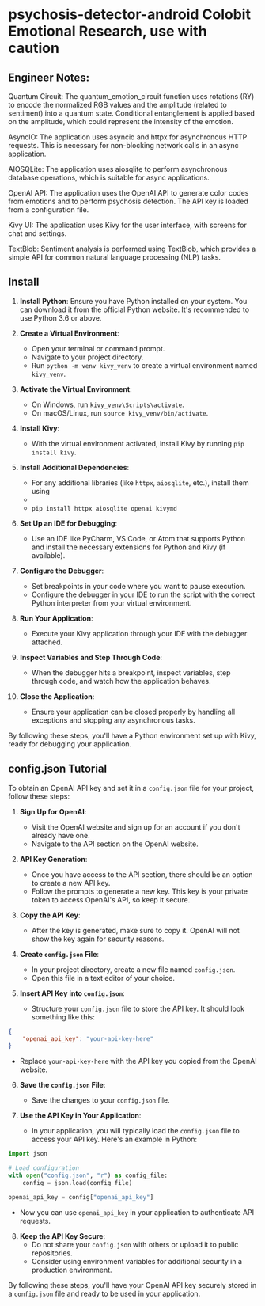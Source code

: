 # psychosis-detector-android Colobit Emotional Research, use with caution

## Engineer Notes:
Quantum Circuit: The quantum_emotion_circuit function uses rotations (RY) to encode the normalized RGB values and the amplitude (related to sentiment) into a quantum state. Conditional entanglement is applied based on the amplitude, which could represent the intensity of the emotion.

AsyncIO: The application uses asyncio and httpx for asynchronous HTTP requests. This is necessary for non-blocking network calls in an async application.

AIOSQLite: The application uses aiosqlite to perform asynchronous database operations, which is suitable for async applications.

OpenAI API: The application uses the OpenAI API to generate color codes from emotions and to perform psychosis detection. The API key is loaded from a configuration file.

Kivy UI: The application uses Kivy for the user interface, with screens for chat and settings.

TextBlob: Sentiment analysis is performed using TextBlob, which provides a simple API for common natural language processing (NLP) tasks.



## Install 
1. **Install Python**: Ensure you have Python installed on your system. You can download it from the official Python website. It's recommended to use Python 3.6 or above.

2. **Create a Virtual Environment**:
   - Open your terminal or command prompt.
   - Navigate to your project directory.
   - Run `python -m venv kivy_venv` to create a virtual environment named `kivy_venv`.

3. **Activate the Virtual Environment**:
   - On Windows, run `kivy_venv\Scripts\activate`.
   - On macOS/Linux, run `source kivy_venv/bin/activate`.

4. **Install Kivy**:
   - With the virtual environment activated, install Kivy by running `pip install kivy`.

5. **Install Additional Dependencies**:
   - For any additional libraries (like `httpx`, `aiosqlite`, etc.), install them using
   -
   -   `pip install httpx aiosqlite openai kivymd`

6. **Set Up an IDE for Debugging**:
   - Use an IDE like PyCharm, VS Code, or Atom that supports Python and install the necessary extensions for Python and Kivy (if available).

7. **Configure the Debugger**:
   - Set breakpoints in your code where you want to pause execution.
   - Configure the debugger in your IDE to run the script with the correct Python interpreter from your virtual environment.

8. **Run Your Application**:
   - Execute your Kivy application through your IDE with the debugger attached.

9. **Inspect Variables and Step Through Code**:
   - When the debugger hits a breakpoint, inspect variables, step through code, and watch how the application behaves.

10. **Close the Application**:
    - Ensure your application can be closed properly by handling all exceptions and stopping any asynchronous tasks.

By following these steps, you'll have a Python environment set up with Kivy, ready for debugging your application.


## config.json Tutorial 

To obtain an OpenAI API key and set it in a `config.json` file for your project, follow these steps:

1. **Sign Up for OpenAI**:
   - Visit the OpenAI website and sign up for an account if you don't already have one.
   - Navigate to the API section on the OpenAI website.

2. **API Key Generation**:
   - Once you have access to the API section, there should be an option to create a new API key.
   - Follow the prompts to generate a new key. This key is your private token to access OpenAI's API, so keep it secure.

3. **Copy the API Key**:
   - After the key is generated, make sure to copy it. OpenAI will not show the key again for security reasons.

4. **Create `config.json` File**:
   - In your project directory, create a new file named `config.json`.
   - Open this file in a text editor of your choice.

5. **Insert API Key into `config.json`**:
   - Structure your `config.json` file to store the API key. It should look something like this:

```json
{
    "openai_api_key": "your-api-key-here"
}
```

   - Replace `your-api-key-here` with the API key you copied from the OpenAI website.

6. **Save the `config.json` File**:
   - Save the changes to your `config.json` file.

7. **Use the API Key in Your Application**:
   - In your application, you will typically load the `config.json` file to access your API key. Here's an example in Python:

```python
import json

# Load configuration
with open("config.json", "r") as config_file:
    config = json.load(config_file)

openai_api_key = config["openai_api_key"]
```

   - Now you can use `openai_api_key` in your application to authenticate API requests.

8. **Keep the API Key Secure**:
   - Do not share your `config.json` with others or upload it to public repositories.
   - Consider using environment variables for additional security in a production environment.

By following these steps, you'll have your OpenAI API key securely stored in a `config.json` file and ready to be used in your application.
